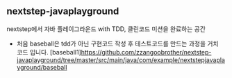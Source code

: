 ## nextstep-javaplayground

nextstep에서 자바 플레이그라운드 with TDD, 클린코드 미션을 완료하는 공간

- 처음 baseball은 tdd가 아닌 구현코드 작성 후 테스트코드를 만드는 과정을 거치 코드 입니다.
[baseball1]https://github.com/zzangoobrother/nextstep-javaplayground/tree/master/src/main/java/com/example/nextstepjavaplayground/baseball
